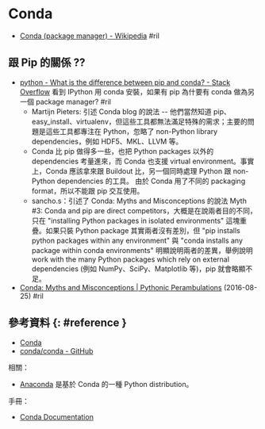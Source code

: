 # Conda

  - [Conda \(package manager\) \- Wikipedia](https://en.wikipedia.org/wiki/Conda_(package_manager)) #ril

## 跟 Pip 的關係 ??

  - [python \- What is the difference between pip and conda? \- Stack Overflow](https://stackoverflow.com/questions/20994716/) 看到 IPython 用 conda 安裝，如果有 pip 為什要有 conda 做為另一個 package manager? #ril
      - Martijn Pieters: 引述 Conda blog 的說法 -- 他們當然知道 pip、easy_install、virtualenv，但這些工具都無法滿足特殊的需求；主要的問題是這些工具都專注在 Python，忽略了 non-Python library dependencies，例如 HDF5、MKL、LLVM 等。
      - Conda 比 pip 做得多一些，也把 Python packages 以外的 dependencies 考量進來，而 Conda 也支援 virtual environment。事實上，Conda 應該拿來跟 Buildout 比，另一個同時處理 Python 跟 non-Python dependencies 的工具。 由於 Conda 用了不同的 packaging format，所以不能跟 pip 交互使用。
      - sancho.s：引述了 Conda: Myths and Misconceptions 的說法 Myth #3: Conda and pip are direct competitors，大概是在說兩者目的不同，只在 "installing Python packages in isolated environments" 這塊重疊。如果只裝 Python package 其實兩者沒有差別，但 "pip installs python packages within any environment" 與 "conda installs any package within conda environments" 明顯說明兩者的差異，舉例說明 work with the many Python packages which rely on external dependencies (例如 NumPy、SciPy、Matplotlib 等)，pip 就會略顯不足。
  - [Conda: Myths and Misconceptions \| Pythonic Perambulations](https://jakevdp.github.io/blog/2016/08/25/conda-myths-and-misconceptions/) (2016-08-25) #ril

## 參考資料 {: #reference }

  - [Conda](https://conda.io)
  - [conda/conda - GitHub](https://github.com/conda/conda)

相關：

  - [Anaconda](anaconda.md) 是基於 Conda 的一種 Python distribution。

手冊：

  - [Conda Documentation](https://conda.io/docs/)
